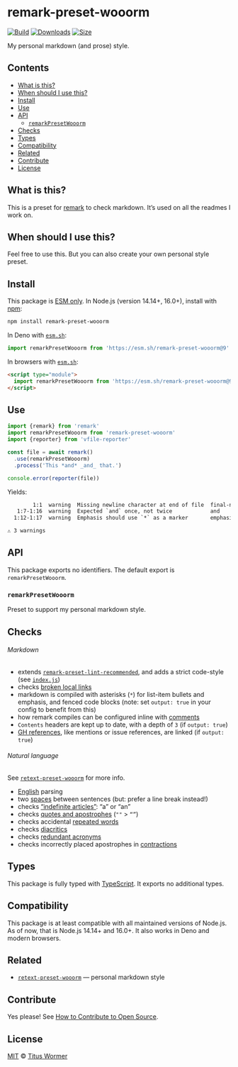 # remark-preset-wooorm

[![Build][build-badge]][build]
[![Downloads][downloads-badge]][downloads]
[![Size][size-badge]][size]

My personal markdown (and prose) style.

## Contents

* [What is this?](#what-is-this)
* [When should I use this?](#when-should-i-use-this)
* [Install](#install)
* [Use](#use)
* [API](#api)
  * [`remarkPresetWooorm`](#remarkpresetwooorm)
* [Checks](#checks)
* [Types](#types)
* [Compatibility](#compatibility)
* [Related](#related)
* [Contribute](#contribute)
* [License](#license)

## What is this?

This is a preset for [remark][] to check markdown.
It’s used on all the readmes I work on.

## When should I use this?

Feel free to use this.
But you can also create your own personal style preset.

## Install

This package is [ESM only][esm].
In Node.js (version 14.14+, 16.0+), install with [npm][]:

```sh
npm install remark-preset-wooorm
```

In Deno with [`esm.sh`][esmsh]:

```js
import remarkPresetWooorm from 'https://esm.sh/remark-preset-wooorm@9'
```

In browsers with [`esm.sh`][esmsh]:

```html
<script type="module">
  import remarkPresetWooorm from 'https://esm.sh/remark-preset-wooorm@9?bundle'
</script>
```

## Use

```js
import {remark} from 'remark'
import remarkPresetWooorm from 'remark-preset-wooorm'
import {reporter} from 'vfile-reporter'

const file = await remark()
  .use(remarkPresetWooorm)
  .process('This *and* _and_ that.')

console.error(reporter(file))
```

Yields:

```txt
        1:1  warning  Missing newline character at end of file  final-newline    remark-lint
   1:7-1:16  warning  Expected `and` once, not twice            and              retext-repeated-words
  1:12-1:17  warning  Emphasis should use `*` as a marker       emphasis-marker  remark-lint

⚠ 3 warnings
```

## API

This package exports no identifiers.
The default export is `remarkPresetWooorm`.

### `remarkPresetWooorm`

Preset to support my personal markdown style.

## Checks

###### Markdown

* extends [`remark-preset-lint-recommended`][lint-recommended],
  and adds a strict code-style (see [`index.js`][index])
* checks [broken local links][validate-links]
* markdown is compiled with asterisks (`*`) for list-item bullets and
  emphasis, and fenced code blocks (note: set `output: true` in your config to
  benefit from this)
* how remark compiles can be configured inline with [comments][]
* `Contents` headers are kept up to date, with a depth of `3` (if
  `output: true`)
* [GH references][github], like mentions or issue references, are linked (if
  `output: true`)

###### Natural language

See [`retext-preset-wooorm`][retext-preset] for more info.

* [English][] parsing
* two [spaces][] between sentences (but: prefer a line break instead!)
* checks [“indefinite articles”][articles]: “a” or “an”
* checks [quotes and apostrophes][quotes] (`""` > `“”`)
* checks accidental [repeated words][repeated]
* checks [diacritics][]
* checks [redundant acronyms][ras]
* checks incorrectly placed apostrophes in [contractions][]

## Types

This package is fully typed with [TypeScript][].
It exports no additional types.

## Compatibility

This package is at least compatible with all maintained versions of Node.js.
As of now, that is Node.js 14.14+ and 16.0+.
It also works in Deno and modern browsers.

## Related

* [`retext-preset-wooorm`](https://github.com/wooorm/retext-preset-wooorm)
  — personal markdown style

## Contribute

Yes please!
See [How to Contribute to Open Source][contribute].

## License

[MIT][license] © [Titus Wormer][author]

<!-- Definitions -->

[build-badge]: https://github.com/wooorm/remark-preset-wooorm/workflows/main/badge.svg

[build]: https://github.com/wooorm/remark-preset-wooorm/actions

[downloads-badge]: https://img.shields.io/npm/dm/remark-preset-wooorm.svg

[downloads]: https://www.npmjs.com/package/remark-preset-wooorm

[size-badge]: https://img.shields.io/bundlephobia/minzip/remark-preset-wooorm.svg

[size]: https://bundlephobia.com/result?p=remark-preset-wooorm

[npm]: https://docs.npmjs.com/cli/install

[esm]: https://gist.github.com/sindresorhus/a39789f98801d908bbc7ff3ecc99d99c

[esmsh]: https://esm.sh

[typescript]: https://www.typescriptlang.org

[contribute]: https://opensource.guide/how-to-contribute/

[license]: license

[author]: https://wooorm.com

[index]: lib/index.js

[lint-recommended]: https://github.com/remarkjs/remark-lint/tree/main/packages/remark-preset-lint-recommended

[validate-links]: https://github.com/remarkjs/remark-validate-links

[github]: https://github.com/remarkjs/remark-github

[comments]: https://github.com/remarkjs/remark-comment-config

[retext-preset]: https://github.com/wooorm/retext-preset-wooorm

[english]: https://github.com/retextjs/retext/tree/main/packages/retext-english

[spaces]: https://github.com/retextjs/retext-sentence-spacing

[articles]: https://github.com/retextjs/retext-indefinite-article

[quotes]: https://github.com/retextjs/retext-quotes

[repeated]: https://github.com/retextjs/retext-repeated-words

[contractions]: https://github.com/retextjs/retext-contractions

[diacritics]: https://github.com/retextjs/retext-diacritics

[ras]: https://github.com/retextjs/retext-redundant-acronyms

[remark]: https://github.com/remarkjs/remark
